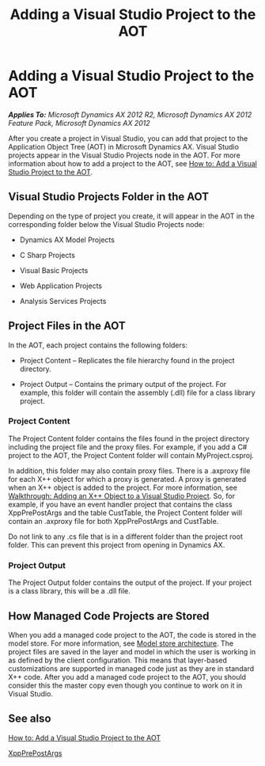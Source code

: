 ﻿---
title: Adding a Visual Studio Project to the AOT
TOCTitle: Adding a Visual Studio Project to the AOT
ms:assetid: 5dbbcf69-7ff2-4687-8b56-eea56db94729
ms:mtpsurl: https://msdn.microsoft.com/en-us/library/Gg889206(v=AX.60)
ms:contentKeyID: 35272098
ms.date: 11/21/2012
mtps_version: v=AX.60
---

# Adding a Visual Studio Project to the AOT 


_**Applies To:** Microsoft Dynamics AX 2012 R2, Microsoft Dynamics AX 2012 Feature Pack, Microsoft Dynamics AX 2012_

After you create a project in Visual Studio, you can add that project to the Application Object Tree (AOT) in Microsoft Dynamics AX. Visual Studio projects appear in the Visual Studio Projects node in the AOT. For more information about how to add a project to the AOT, see [How to: Add a Visual Studio Project to the AOT](how-to-add-a-visual-studio-project-to-the-aot.md).

## Visual Studio Projects Folder in the AOT

Depending on the type of project you create, it will appear in the AOT in the corresponding folder below the Visual Studio Projects node:

  - Dynamics AX Model Projects

  - C Sharp Projects

  - Visual Basic Projects

  - Web Application Projects

  - Analysis Services Projects

## Project Files in the AOT

In the AOT, each project contains the following folders:

  - Project Content – Replicates the file hierarchy found in the project directory.

  - Project Output – Contains the primary output of the project. For example, this folder will contain the assembly (.dll) file for a class library project.

### Project Content

The Project Content folder contains the files found in the project directory including the project file and the proxy files. For example, if you add a C\# project to the AOT, the Project Content folder will contain MyProject.csproj.

In addition, this folder may also contain proxy files. There is a .axproxy file for each X++ object for which a proxy is generated. A proxy is generated when an X++ object is added to the project. For more information, see [Walkthrough: Adding an X++ Object to a Visual Studio Project](walkthrough-adding-an-x-object-to-a-visual-studio-project.md). So, for example, if you have an event handler project that contains the class XppPrePostArgs and the table CustTable, the Project Content folder will contain an .axproxy file for both XppPrePostArgs and CustTable.

Do not link to any .cs file that is in a different folder than the project root folder. This can prevent this project from opening in Dynamics AX.

### Project Output

The Project Output folder contains the output of the project. If your project is a class library, this will be a .dll file.

## How Managed Code Projects are Stored

When you add a managed code project to the AOT, the code is stored in the model store. For more information, see [Model store architecture](https://msdn.microsoft.com/en-us/library/dd362019\(v=ax.60\)). The project files are saved in the layer and model in which the user is working in as defined by the client configuration. This means that layer-based customizations are supported in managed code just as they are in standard X++ code. After you add a managed code project to the AOT, you should consider this the master copy even though you continue to work on it in Visual Studio.

## See also

[How to: Add a Visual Studio Project to the AOT](how-to-add-a-visual-studio-project-to-the-aot.md)

[XppPrePostArgs](https://msdn.microsoft.com/en-us/library/gg835235\(v=ax.60\))


